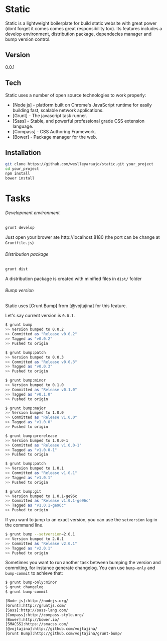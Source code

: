 Static
======

Static is a lightweight boilerplate for build static website with great power (dont forget it comes comes great responsibility too).
Its features includes a develop environment, distribution package, dependecies manager and bump version control.

Version
----

0.0.1

Tech
-----------

Static uses a number of open source technologies to work properly:

* [Node js] - platform built on Chrome's JavaScript runtime for easily building fast, scalable network applications.
* [Grunt] - The javascript task runner.
* [Sass] - Stable, and powerful professional grade CSS extension language.
* [Compass] - CSS Authoring Framework.
* [Bower] - Package manager for the web.

Installation
--------------

```sh
git clone https://github.com/weslleyaraujo/static.git your_project
cd your_project
npm install
bower install
```

Tasks
=====

###### Development environment

```sh
grunt develop
```
Just open your brower ate http://localhost:8180 (the port can be change at `Gruntfile.js`)

###### Distribution package

```sh
grunt dist
```

A distribution package is created with minified files in `dist/` folder

###### Bump version

Static uses [Grunt Bump] from [@vojtajina] for this feature.

Let's say current version is `0.0.1`.

```bash
$ grunt bump
>> Version bumped to 0.0.2
>> Committed as "Release v0.0.2"
>> Tagged as "v0.0.2"
>> Pushed to origin

$ grunt bump:patch
>> Version bumped to 0.0.3
>> Committed as "Release v0.0.3"
>> Tagged as "v0.0.3"
>> Pushed to origin

$ grunt bump:minor
>> Version bumped to 0.1.0
>> Committed as "Release v0.1.0"
>> Tagged as "v0.1.0"
>> Pushed to origin

$ grunt bump:major
>> Version bumped to 1.0.0
>> Committed as "Release v1.0.0"
>> Tagged as "v1.0.0"
>> Pushed to origin

$ grunt bump:prerelease
>> Version bumped to 1.0.0-1
>> Committed as "Release v1.0.0-1"
>> Tagged as "v1.0.0-1"
>> Pushed to origin

$ grunt bump:patch
>> Version bumped to 1.0.1
>> Committed as "Release v1.0.1"
>> Tagged as "v1.0.1"
>> Pushed to origin

$ grunt bump:git
>> Version bumped to 1.0.1-ge96c
>> Committed as "Release v1.0.1-ge96c"
>> Tagged as "v1.0.1-ge96c"
>> Pushed to origin
````

If you want to jump to an exact version, you can use the ```setversion``` tag in the command line.

```bash
$ grunt bump --setversion=2.0.1
>> Version bumped to 2.0.1
>> Committed as "Release v2.0.1"
>> Tagged as "v2.0.1"
>> Pushed to origin
```

Sometimes you want to run another task between bumping the version and commiting, for instance generate changelog. You can use `bump-only` and `bump-commit` to achieve that:

```bash
$ grunt bump-only:minor
$ grunt changelog
$ grunt bump-commit

[Node js]:http://nodejs.org/
[Grunt]:http://gruntjs.com/
[Sass]:http://sass-lang.com/
[Compass]:http://compass-style.org/
[Bower]:http://bower.io/
[SMACSS]:https://smacss.com/
[@vojtajina]:http://github.com/vojtajina/
[Grunt Bump]:http://github.com/vojtajina/grunt-bump/
